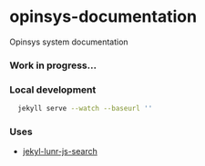 opinsys-documentation
=====================

Opinsys system documentation

### Work in progress...

### Local development
```bash
  jekyll serve --watch --baseurl ''
```

### Uses
* [jekyl-lunr-js-search](https://github.com/slashdotdash/jekyll-lunr-js-search)